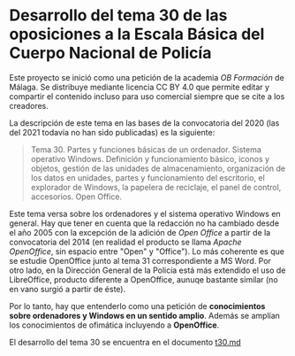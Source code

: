 # Desarrollo del tema 30 de las oposiciones a la Escala Básica del Cuerpo Nacional de Policía

Este proyecto se inició como una petición de la academia _OB Formación_ de Málaga. Se distribuye mediante licencia CC BY 4.0 que permite editar y compartir el contenido incluso para uso comercial siempre que se cite a los creadores.

La descripción de este tema en las bases de la convocatoria del 2020 (las del 2021 todavía no han sido publicadas) es la siguiente:

>Tema 30. Partes y funciones básicas de un ordenador. Sistema operativo Windows. Definición y funcionamiento básico, iconos y objetos, gestión de las unidades de almacenamiento, organización de los datos en unidades, partes y funcionamiento del escritorio, el explorador de Windows, la papelera de reciclaje, el panel de control, accesorios. Open Office.

Este tema versa sobre los ordenadores y el sistema operativo Windows en general. Hay que tener en cuenta que la redacción no ha cambiado desde el año 2005 con la excepción de la adición de _Open Office_ a partir de la convocatoria del 2014 (en realidad el producto se llama _Apache OpenOffice_, sin espacio entre "Open" y "Office"). Lo más coherente es que se estudie OpenOffice junto al tema 31 correspondiente a MS Word. Por otro lado, en la Dirección General de la Policía está más extendido el uso de LibreOffice, producto diferente a OpenOffice, aunuqe bastante similar (no en vano surgió a partir de éste).

Por lo tanto, hay que entenderlo como una petición de **conocimientos sobre ordenadores y Windows en un sentido amplio**. Además se amplían los conocimientos de ofimática incluyendo a **OpenOffice**.

El desarrollo del tema 30 se encuentra en el documento [t30.md](t30.md)
